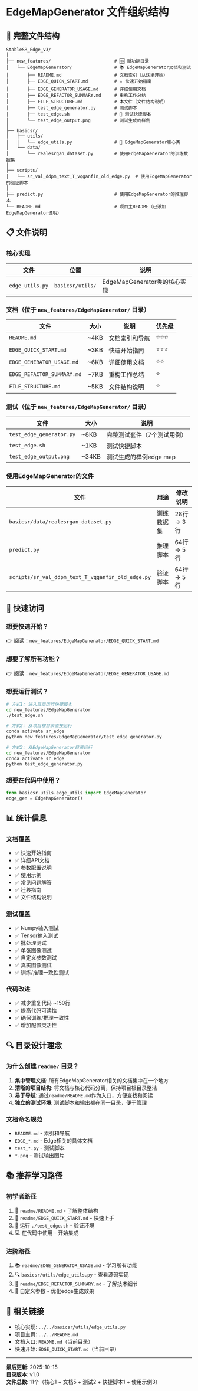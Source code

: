 # EdgeMapGenerator 文件组织结构

## 📁 完整文件结构

```
StableSR_Edge_v3/
│
├── new_features/                        # 🆕 新功能目录
│   └── EdgeMapGenerator/                # 📚 EdgeMapGenerator文档和测试
│       ├── README.md                    # 文档索引（从这里开始）
│       ├── EDGE_QUICK_START.md          # ⭐ 快速开始指南
│       ├── EDGE_GENERATOR_USAGE.md      # 详细使用文档
│       ├── EDGE_REFACTOR_SUMMARY.md     # 重构工作总结
│       ├── FILE_STRUCTURE.md            # 本文件（文件结构说明）
│       ├── test_edge_generator.py       # 测试脚本
│       ├── test_edge.sh                 # 🚀 测试快捷脚本
│       └── test_edge_output.png         # 测试生成的样例
│
├── basicsr/
│   ├── utils/
│   │   └── edge_utils.py                # 🔧 EdgeMapGenerator核心类
│   └── data/
│       └── realesrgan_dataset.py        # 使用EdgeMapGenerator的训练数据集
│
├── scripts/
│   └── sr_val_ddpm_text_T_vqganfin_old_edge.py  # 使用EdgeMapGenerator的验证脚本
│
├── predict.py                           # 使用EdgeMapGenerator的推理脚本
└── README.md                            # 项目主README（已添加EdgeMapGenerator说明）
```

## 📋 文件说明

### 核心实现
| 文件 | 位置 | 说明 |
|------|------|------|
| `edge_utils.py` | `basicsr/utils/` | EdgeMapGenerator类的核心实现 |

### 文档（位于 `new_features/EdgeMapGenerator/` 目录）
| 文件 | 大小 | 说明 | 优先级 |
|------|------|------|--------|
| `README.md` | ~4KB | 文档索引和导航 | ⭐⭐⭐ |
| `EDGE_QUICK_START.md` | ~3KB | 快速开始指南 | ⭐⭐⭐ |
| `EDGE_GENERATOR_USAGE.md` | ~6KB | 详细使用文档 | ⭐⭐ |
| `EDGE_REFACTOR_SUMMARY.md` | ~7KB | 重构工作总结 | ⭐ |
| `FILE_STRUCTURE.md` | ~5KB | 文件结构说明 | ⭐ |

### 测试（位于 `new_features/EdgeMapGenerator/` 目录）
| 文件 | 大小 | 说明 |
|------|------|------|
| `test_edge_generator.py` | ~8KB | 完整测试套件（7个测试用例） |
| `test_edge.sh` | ~1KB | 测试快捷脚本 |
| `test_edge_output.png` | ~34KB | 测试生成的样例edge map |

### 使用EdgeMapGenerator的文件
| 文件 | 用途 | 修改说明 |
|------|------|----------|
| `basicsr/data/realesrgan_dataset.py` | 训练数据集 | 28行 → 3行 |
| `predict.py` | 推理脚本 | 64行 → 5行 |
| `scripts/sr_val_ddpm_text_T_vqganfin_old_edge.py` | 验证脚本 | 64行 → 5行 |

## 🚀 快速访问

### 想要快速开始？
👉 阅读：`new_features/EdgeMapGenerator/EDGE_QUICK_START.md`

### 想要了解所有功能？
👉 阅读：`new_features/EdgeMapGenerator/EDGE_GENERATOR_USAGE.md`

### 想要运行测试？
```bash
# 方式1: 进入目录运行快捷脚本
cd new_features/EdgeMapGenerator
./test_edge.sh

# 方式2: 从项目根目录直接运行
conda activate sr_edge
python new_features/EdgeMapGenerator/test_edge_generator.py

# 方式3: 从EdgeMapGenerator目录运行
cd new_features/EdgeMapGenerator
conda activate sr_edge
python test_edge_generator.py
```

### 想要在代码中使用？
```python
from basicsr.utils.edge_utils import EdgeMapGenerator
edge_gen = EdgeMapGenerator()
```

## 📊 统计信息

### 文档覆盖
- ✅ 快速开始指南
- ✅ 详细API文档
- ✅ 参数配置说明
- ✅ 使用示例
- ✅ 常见问题解答
- ✅ 迁移指南
- ✅ 文件结构说明

### 测试覆盖
- ✅ Numpy输入测试
- ✅ Tensor输入测试
- ✅ 批处理测试
- ✅ 单张图像测试
- ✅ 自定义参数测试
- ✅ 真实图像测试
- ✅ 训练/推理一致性测试

### 代码改进
- ✅ 减少重复代码 ~150行
- ✅ 提高代码可读性
- ✅ 确保训练/推理一致性
- ✅ 增加配置灵活性

## 🔍 目录设计理念

### 为什么创建 `readme/` 目录？

1. **集中管理文档**: 所有EdgeMapGenerator相关的文档集中在一个地方
2. **清晰的项目结构**: 将文档与核心代码分离，保持项目根目录整洁
3. **易于导航**: 通过`readme/README.md`作为入口，方便查找和阅读
4. **独立的测试环境**: 测试脚本和输出都在同一目录，便于管理

### 文档命名规范

- `README.md` - 索引和导航
- `EDGE_*.md` - Edge相关的具体文档
- `test_*.py` - 测试脚本
- `*.png` - 测试输出图片

## 📚 推荐学习路径

### 初学者路径
1. 📖 `readme/README.md` - 了解整体结构
2. 🚀 `readme/EDGE_QUICK_START.md` - 快速上手
3. 🧪 运行 `./test_edge.sh` - 验证环境
4. 💻 在代码中使用 - 开始集成

### 进阶路径
1. 📚 `readme/EDGE_GENERATOR_USAGE.md` - 学习所有功能
2. 🔍 `basicsr/utils/edge_utils.py` - 查看源码实现
3. 📝 `readme/EDGE_REFACTOR_SUMMARY.md` - 了解技术细节
4. 🎯 自定义参数 - 优化edge生成效果

## 🔗 相关链接

- 核心实现: `../../basicsr/utils/edge_utils.py`
- 项目主页: `../../README.md`
- 文档入口: `README.md`（当前目录）
- 快速开始: `EDGE_QUICK_START.md`（当前目录）

---

**最后更新**: 2025-10-15  
**目录版本**: v1.0  
**文件总数**: 11个（核心1 + 文档5 + 测试2 + 快捷脚本1 + 使用示例3）

